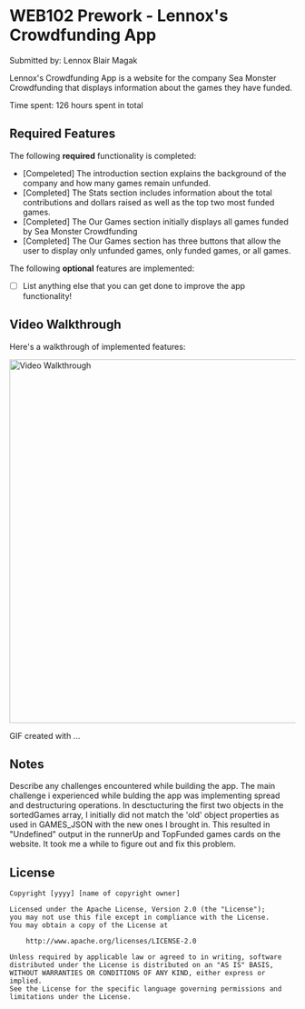 # WEB102 Prework - Lennox's Crowdfunding App

Submitted by: Lennox Blair Magak

Lennox's Crowdfunding App is a website for the company Sea Monster Crowdfunding that displays information about the games they have funded.

Time spent: 126 hours spent in total

## Required Features

The following **required** functionality is completed:

* [Compeleted] The introduction section explains the background of the company and how many games remain unfunded.
* [Completed] The Stats section includes information about the total contributions and dollars raised as well as the top two most funded games.
* [Completed] The Our Games section initially displays all games funded by Sea Monster Crowdfunding
* [Completed] The Our Games section has three buttons that allow the user to display only unfunded games, only funded games, or all games.

The following **optional** features are implemented:

* [ ] List anything else that you can get done to improve the app functionality!

## Video Walkthrough

Here's a walkthrough of implemented features:

<img src='https://www.loom.com/share/f2373d4561ac4f4cb7134fe40dac08cc' title='Video Walkthrough' width='640' alt='Video Walkthrough' />

<!-- Replace this with whatever GIF tool you used! -->
GIF created with ...  
<!-- Recommended tools:
[Kap](https://getkap.co/) for macOS
[ScreenToGif](https://www.screentogif.com/) for Windows
[peek](https://github.com/phw/peek) for Linux. -->

## Notes

Describe any challenges encountered while building the app.
The main challenge i experienced while bulding the app was implementing spread and destructuring operations.
In  desctucturing the first two objects in the sortedGames array, I initially did not match the 'old' object properties as used in GAMES_JSON with the new ones I brought in. This resulted in "Undefined" output in the runnerUp 
and TopFunded games cards on the website. It took me a while to figure out and fix this problem.

## License

    Copyright [yyyy] [name of copyright owner]

    Licensed under the Apache License, Version 2.0 (the "License");
    you may not use this file except in compliance with the License.
    You may obtain a copy of the License at

        http://www.apache.org/licenses/LICENSE-2.0

    Unless required by applicable law or agreed to in writing, software
    distributed under the License is distributed on an "AS IS" BASIS,
    WITHOUT WARRANTIES OR CONDITIONS OF ANY KIND, either express or implied.
    See the License for the specific language governing permissions and
    limitations under the License.
